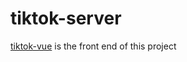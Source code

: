 # tiktok-server

[tiktok-vue](https://github.com/niostack/tiktok-vue) is the front end of this project
